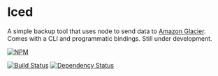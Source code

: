 Iced
====

A simple backup tool that uses node to send data to [Amazon Glacier](https://aws.amazon.com/glacier/). Comes with a CLI and programmatic bindings. Still under development.

[![NPM](https://nodei.co/npm/iced.png?compact=true)](https://nodei.co/npm/iced/)

[![Build Status](https://travis-ci.org/demands/node-iced.png?branch=master)](https://travis-ci.org/demands/node-iced)
[![Dependency Status](https://david-dm.org/demands/node-iced.png)](https://david-dm.org/demands/node-iced)


